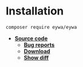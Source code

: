 # Installation

`composer require eywa/eywa`

* [**Source code**](https://git.fumseck.eu/cgit/eywa)
    * [**Bug reports**](mailto:bugzilla@laposte.net)
    * [**Download**](https://git.fumseck.eu/cgit/eywa/snapshot/eywa-10.7.zip)
    * [**Show diff**](https://git.fumseck.eu/cgit/eywa/diff/?id=10.7&id2=10.6&dt=2)
